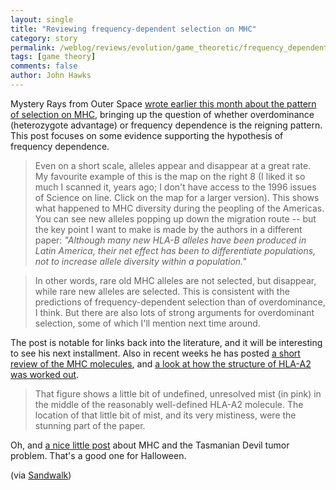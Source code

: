 ```yaml
---
layout: single 
title: "Reviewing frequency-dependent selection on MHC" 
category: story
permalink: /weblog/reviews/evolution/game_theoretic/frequency_dependent_mhc_2007.html
tags: [game theory] 
comments: false 
author: John Hawks 
---
```



<p>
Mystery Rays from Outer Space <a href="http://www.iayork.com/MysteryRays/2007/10/09/heavyweight-championship-overdominance-vs-frequency-dependent-selection/">wrote earlier this month about the pattern of selection on MHC</a>, bringing up the question of whether overdominance (heterozygote advantage) or frequency dependence is the reigning pattern. This post focuses on some evidence supporting the hypothesis of frequency dependence. 
</p>

<blockquote>Even on a short scale, alleles appear and disappear at a great rate. My favourite example of this is the map on the right 8 (I liked it so much I scanned it, years ago; I don't have access to the 1996 issues of Science on line. Click on the map for a larger version). This shows what happened to MHC diversity during the peopling of the Americas. You can see new alleles popping up down the migration route -- but the key point I want to make is made by the authors in a different paper: <i>"Although many new HLA-B alleles have been produced in Latin America, their net effect has been to differentiate populations, not to increase allele diversity within a population."</i></blockquote>

<blockquote>In other words, rare old MHC alleles are not selected, but disappear, while rare new alleles are selected. This is consistent with the predictions of frequency-dependent selection than of overdominance, I think. But there are also lots of strong arguments for overdominant selection, some of which I'll mention next time around.</blockquote>

<p>
The post is notable for links back into the literature, and it will be interesting to see his next installment. Also in recent weeks he has posted <a href="http://www.iayork.com/MysteryRays/2007/10/15/mhc-molecules-the-sitcom/">a short review of the MHC molecules</a>, and <a href="http://www.iayork.com/MysteryRays/2007/10/07/it-was-twenty-years-ago-today/">a look at how the structure of HLA-A2 was worked out</a>. 
</p>

<blockquote>That figure shows a little bit of undefined, unresolved mist (in pink) in the middle of the reasonably well-defined HLA-A2 molecule. The location of that little bit of mist, and its very mistiness, were the stunning part of the paper.</blockquote>

<p>
Oh, and <a href="http://www.iayork.com/MysteryRays/2007/10/11/creepy-cancer-post-of-the-month/">a nice little post</a> about MHC and the Tasmanian Devil tumor problem</a>. That's a good one for Halloween. 
</p>

<p>
(via <a href="http://sandwalk.blogspot.com/2007/10/diversity-and-major-histocompatibility.html">Sandwalk</a>)
</p>

